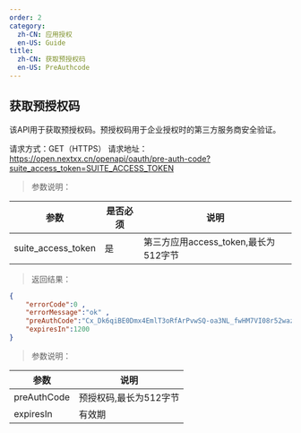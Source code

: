 ```yaml
---
order: 2
category:
  zh-CN: 应用授权
  en-US: Guide
title: 
  zh-CN: 获取预授权码
  en-US: PreAuthcode
---
```


## 获取预授权码
该API用于获取预授权码。预授权码用于企业授权时的第三方服务商安全验证。

请求方式：GET（HTTPS）
请求地址： https://open.nextxx.cn/openapi/oauth/pre-auth-code?suite_access_token=SUITE_ACCESS_TOKEN

> 参数说明：

| 参数 | 是否必须 | 说明 |
| --------   | ------ | ---------------------------------------------- |
| suite_access_token | 是 | 第三方应用access_token,最长为512字节 |

> 返回结果：
```json
{
    "errorCode":0 ,
    "errorMessage":"ok" ,
    "preAuthCode":"Cx_Dk6qiBE0Dmx4EmlT3oRfArPvwSQ-oa3NL_fwHM7VI08r52wazoZX2Rhpz1dEw",
    "expiresIn":1200
}
```

> 参数说明：

| 参数 | 说明 |
| --------   | ---------------------------------------------- |
| preAuthCode | 预授权码,最长为512字节 |
| expiresIn | 有效期 |